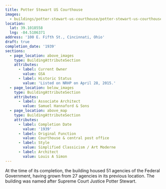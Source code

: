 ```yaml
---
title: Potter Stewart US Courthouse
images:
  - buildings/potter-stewart-us-courthouse/potter-stewart-us-courthouse-0_bqquv5
location:
  lat: 39.1018558
  lng: -84.5106371
address: '100 E. Fifth St., Cincinnati, Ohio'
draft: true
completion_date: '1939'
sections:
  - page_location: above_images
    type: BuildingAttributeSection
    attributes:
      - label: Current Owner
        value: GSA
      - label: Historic Status
        value: 'Listed on NRHP on April 28, 2015.'
  - page_location: below_images
    type: BuildingAttributeSection
    attributes:
      - label: Associate Architect
        value: Samuel Hannaford & Sons
  - page_location: above_map
    type: BuildingAttributeSection
    attributes:
      - label: Completion Date
        value: '1939'
      - label: Original Function
        value: Courthouse & central post office
      - label: Style
        value: Simplified Classicism / Art Moderne
      - label: Architect
        value: Louis A Simon
---
```


At the time of its completion, the building housed 51 agencies of the Federal Government, having grown from 27 agencies in its previous location. The building was named after Supreme Court Justice Potter Stewart.
